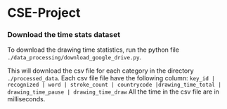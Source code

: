 # CSE-Project

### Download the time stats dataset

To download the drawing time statistics, run the python file `./data_processing/download_google_drive.py`. 

This will download the csv file for each category in the directory `./processed_data`.
Each csv file file have the following column: 
`key_id | recognized | word | stroke_count | countrycode |drawing_time_total | drawing_time_pause | drawing_time_draw`
All the time in the csv file are in milliseconds.